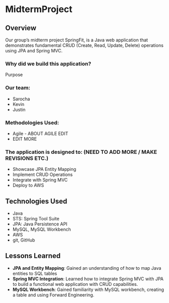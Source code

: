 # **MidtermProject**

## **Overview**

Our group’s midterm project SpringFit, is a Java web application that demonstrates fundamental CRUD (Create, Read, Update, Delete) operations using JPA and Spring MVC. 	

### **Why did we build this application?**
Purpose

### **Our team:**
- Sarocha
- Kevin
- Justin

### **Methodologies Used:**
- Agile - ABOUT AGILE EDIT
- EDIT MORE

### **The application is designed to:** (NEED TO ADD MORE / MAKE REVISIONS ETC.)
- Showcase JPA Entity Mapping
- Implement CRUD Operations
- Integrate with Spring MVC
- Deploy to AWS

## **Technologies Used**

- Java
- STS: Spring Tool Suite
- JPA: Java Persistence API
- MySQL, MySQL Workbench
- AWS
- git, GitHub

## **Lessons Learned** 

- **JPA and Entity Mapping**: Gained an understanding of how to map Java entities to SQL tables
- **Spring MVC Integration**: Learned how to integrate Spring MVC with JPA to build a functional web application with CRUD capabilities.
- **MySQL Workbench**: Gained familiarity with MySQL workbench, creating a table and using Forward Engineering.